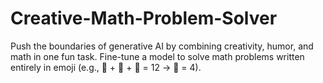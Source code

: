 # Creative-Math-Problem-Solver
Push the boundaries of generative AI by combining creativity, humor, and math in one fun task. Fine-tune a model to solve math problems written entirely in emoji (e.g., 🍎 + 🍎 + 🍎 = 12 → 🍎 = 4).
